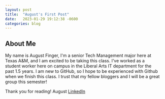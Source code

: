 ```yaml
---
layout: post
title:  "August's First Post"
date:   2023-01-29 19:12:38 -0600
categories: blog
---
```


## About Me
My name is August Finger, I'm a senior Tech Management major here at Texas A&M, and I am excited to be taking this class. 
I've worked as a student worker here on campus in the Liberal Arts IT department for the past 1.5 years.
I am new to GitHub, so I hope to be experienced with Github when we finish this class.
I trust that my fellow bloggers and I will be a great group this semester!

Thank you for reading!
August [LinkedIn](https://www.linkedin.com/in/august-finger-625622184/)

